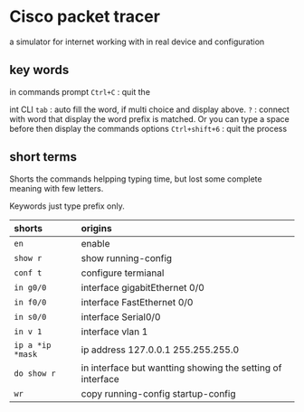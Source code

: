 # Cisco packet tracer
a simulator for internet working with in real device and configuration



## key words 
in commands prompt
`Ctrl+C`    : quit the 

int CLI
`tab` : auto fill the word, if multi choice and display above.
`?`   : connect with word that display the word prefix is matched. Or you can type a space before then display the commands options
`Ctrl+shift+6` :  quit the process 
    
## short terms
Shorts the commands helpping typing time, but lost some complete meaning with few letters.

Keywords just type prefix only.

|shorts|origins|
|:-|:-|
|`en`|enable|
|`show r`|show running-config|
|`conf t`|configure termianal|
|`in g0/0`|interface gigabitEthernet 0/0 |
|`in f0/0`|interface FastEthernet 0/0|
|`in s0/0`|interface Serial0/0|
|`in v 1`|interface vlan 1|
|`ip a *ip *mask`|ip address 127.0.0.1 255.255.255.0|
|`do show r`|in interface but wantting showing the setting of interface|
|`wr`|copy running-config startup-config|


